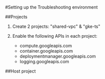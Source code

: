 #Setting up the Troubleshooting environment

##Projects

1. Create 2 projects: "shared-vpc" & "gke-ts"

2. Enable the following APIs in each project:
    - compute.googleapis.com
    - container.googleapis.com
    - deploymentmanager.googleapis.com
    - logging.googleapis.com

##Host project
